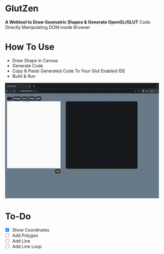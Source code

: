 # GlutZen
**A Webtool to Draw Geomatric Shapes & Generate OpenGL/GLUT** Code Directly Manipulating DOM inside Browser

# How To Use
- Draw Shape in Canvas
- Generate Code
- Copy & Paste Generated Code To Your Glut Enabled IDE
- Build & Run
 
![HowtoUse](https://github.com/cat903/glutzen/blob/main/howto.gif)

# To-Do
- [X] Show Coordinates
- [ ] Add Polygon
- [ ] Add Line
- [ ] Add Line Loop
